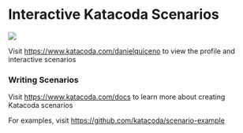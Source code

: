 # Interactive Katacoda Scenarios

[![](http://shields.katacoda.com/katacoda/danielquiceno/count.svg)](https://www.katacoda.com/danielquiceno "Get your profile on Katacoda.com")

Visit https://www.katacoda.com/danielquiceno to view the profile and interactive scenarios

### Writing Scenarios
Visit https://www.katacoda.com/docs to learn more about creating Katacoda scenarios

For examples, visit https://github.com/katacoda/scenario-example

